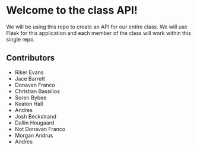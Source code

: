 # Welcome to the class API!

We will be using this repo to create an API for our entire class. We will use Flask for this application and each member of the class will work within this single repo.

## Contributors

* Riker Evans
* Jace Barrett
* Donavan Franco
* Christian Bassilios
* Soren Bybee
* Keaton Hall
* Andres
* Josh Beckstrand
* Dallin Hougaard
* Not Donavan Franco
* Morgan Andrus
* Andres
